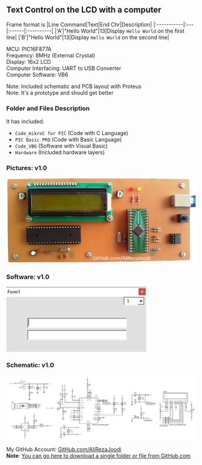 ## Text Control on the LCD with a computer
Frame format is
|Line Command|Text|End Chr|Description|
|:-----------|:---|:------|:----------|
|'A'|"Hello World"|13|Display `Hello World` on the first line|
|'B'|"Hello World"|13|Display `Hello World` on the second line|
	   
MCU:			PIC16F877A  
Frequency:     		8MHz (External Crystal)   
Display:        	16x2 LCD        
Computer Interfacing:	UART to USB Converter  
Computer Software:	VB6	

Note: Included schematic and PCB layout with Proteus  
Note: It's a prototype and should get better

### Folder and Files Description
It has included:
- `Code_mikroC for PIC` (Code with C Language)
- `PIC Basic PRO` (Code with Basic Language)
- `Code_VB6` (Software with Visual Basic)
- `Hardware` (Included hardware layers)

### Pictures: v1.0
![](Pictures/v1.0.jpg)

### Software: v1.0
![](Code_VB6/v1.0.png)

### Schematic: v1.0
![](Hardware/v1.0.png)

My GitHub Account: [GitHub.com/AliRezaJoodi](https://github.com/AliRezaJoodi)  
**Note**: [You can go here to download a single folder or file from GitHub.com](https://minhaskamal.github.io/DownGit/#/home)
